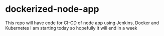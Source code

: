 # dockerized-node-app
This repo will have code for CI-CD of node app using Jenkins, Docker and Kubernetes
I am starting today so hopefully it will end in a week
